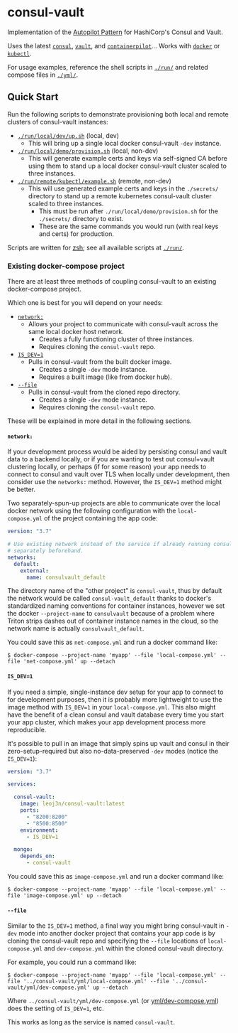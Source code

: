 # consul-vault

Implementation of the [Autopilot Pattern](http://autopilotpattern.io/) for HashiCorp's Consul and Vault.

 Uses the latest [`consul`](https://www.consul.io/), [`vault`](https://www.vaultproject.io/), and [`containerpilot`](https://www.joyent.com/containerpilot)... Works with [`docker`](https://hub.docker.com/editions/community/docker-ce-desktop-mac) or [`kubectl`](https://kubernetes.io/docs/tasks/tools/install-kubectl/).

For usage examples, reference the shell scripts in [`./run/`](./run) and related compose files in [`./yml/`](./yml).

## Quick Start

Run the following scripts to demonstrate provisioning both local and remote clusters of consul-vault instances:

- [`./run/local/dev/up.sh`](./run/local/dev/up.sh) (local, dev)
  - This will bring up a single local docker consul-vault `-dev` instance.
- [`./run/local/demo/provision.sh`](./run/local/demo/provision.sh) (local, non-dev)
  - This will generate example certs and keys via self-signed CA before using them to stand up a local docker consul-vault cluster scaled to three instances.
- [`./run/remote/kubectl/example.sh`](./run/remote/kubectl/example.sh) (remote, non-dev)
  - This will use generated example certs and keys in the `./secrets/` directory to stand up a remote kubernetes consul-vault cluster scaled to three instances.
    - This must be run after `./run/local/demo/provision.sh` for the `./secrets/` directory to exist.
    - These are the same commands you would run (with real keys and certs) for production.

Scripts are written for [zsh](http://zsh.org/); see all available scripts at [`./run/`](./run).

### Existing docker-compose project

There are at least three methods of coupling consul-vault to an existing docker-compose project.

Which one is best for you will depend on your needs:

- [`network:`](#network)
  - Allows your project to communicate with consul-vault across the same local docker host network.
    - Creates a fully functioning cluster of three instances.
    - Requires cloning the `consul-vault` repo.
- [`IS_DEV=1`](#is_dev1)
  - Pulls in consul-vault from the built docker image.
    - Creates a single `-dev` mode instance.
    - Requires a built image (like from docker hub).
- [`--file`](#--file)
  - Pulls in consul-vault from the cloned repo directory.
    - Creates a single `-dev` mode instance.
    - Requires cloning the `consul-vault` repo.

These will be explained in more detail in the following sections.

#### `network:`

If your development process would be aided by persisting consul and vault data to a backend locally, or if you are wanting to test out consul+vault clustering locally, or perhaps (if for some reason) your app needs to connect to consul and vault over TLS when locally under development, then consider use the `networks:` method. However, the `IS_DEV=1` method might be better.

Two separately-spun-up projects are able to communicate over the local docker network using the following configuration with the `local-compose.yml` of the project containing the app code:

```yml
version: "3.7"

# Use existing network instead of the service if already running consul-vault
# separately beforehand.
networks:
  default:
    external:
      name: consulvault_default
```

The directory name of the "other project" is `consul-vault`, thus by default the network would be called `consul-vault_default` thanks to docker's standardized naming conventions for container instances, however we set the docker `--project-name` to `consulvault` because of a problem where Triton strips dashes out of container instance names in the cloud, so the network name is actually `consulvault_default`.

You could save this as `net-compose.yml` and run a docker command like:

```console
$ docker-compose --project-name 'myapp' --file 'local-compose.yml' --file 'net-compose.yml' up --detach
```

#### `IS_DEV=1`

If you need a simple, single-instance dev setup for your app to connect to for development purposes, then it is probably more lightweight to use the image method with `IS_DEV=1` in your `local-compose.yml`. This also might have the benefit of a clean consul and vault database every time you start your app cluster, which makes your app development process more reproducible.

It's possible to pull in an image that simply spins up vault and consul in their zero-setup-required but also no-data-preserved `-dev` modes (notice the `IS_DEV=1`):

```yml
version: "3.7"

services:

  consul-vault:
    image: leoj3n/consul-vault:latest
    ports:
      - "8200:8200"
      - "8500:8500"
    environment:
      - IS_DEV=1

  mongo:
    depends_on:
      - consul-vault
```

You could save this as `image-compose.yml` and run a docker command like:

```console
$ docker-compose --project-name 'myapp' --file 'local-compose.yml' --file 'image-compose.yml' up --detach
```

#### `--file`

Similar to the `IS_DEV=1` method, a final way you might bring consul-vault in `-dev` mode into another docker project that contains your app code is by cloning the consul-vault repo and specifying the `--file` locations of `local-compose.yml` and `dev-compose.yml` within the cloned consul-vault directory.

For example, you could run a command like:

```console
$ docker-compose --project-name 'myapp' --file 'local-compose.yml' --file '../consul-vault/yml/local-compose.yml' --file '../consul-vault/yml/dev-compose.yml' up --detach
```

Where `../consul-vault/yml/dev-compose.yml` (or [yml/dev-compose.yml](yml/dev-compose.yml)) does the setting of `IS_DEV=1`, etc.

This works as long as the service is named `consul-vault`.
